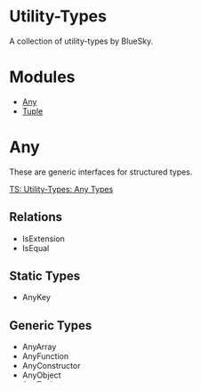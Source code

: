 # Utility-Types

A collection of utility-types by BlueSky.

# Modules

- [Any](#user-content-any)
- [Tuple](#user-content-tuple)

# Any

These are generic interfaces for structured types.

[TS: Utility-Types: Any Types](https://medium.com/@hansoksendahl/ts-utility-types-any-interfaces-b3bb13cb9639)

## Relations

- IsExtension
- IsEqual

## Static Types

- AnyKey

## Generic Types

- AnyArray
- AnyFunction
- AnyConstructor
- AnyObject
- AnyTuple

# Tuple

## Generic Types

- Append
- Concat
- Head
- In
- Last
- Length
- Prepend
- Split
- Tail

# Logic

## Generic Types

- And
- Not
- Or
- Xor

# Math

## Operation Types

- add
- divide
- modulo
- multiply
- subtract

## Relation Types

- greaterThanOrEqual
- greaterThan
- lessThanOrEqual
- lessThan
